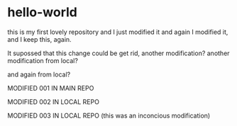 hello-world
===========

this is my first lovely repository and I just modified it and again I modified it, and I keep this, again.

It supossed that this change could be get rid, another modification? another modification from local?

and again from local?

MODIFIED 001 IN MAIN REPO

MODIFIED 002 IN LOCAL REPO

MODIFIED 003 IN LOCAL REPO (this was an inconcious modification)
